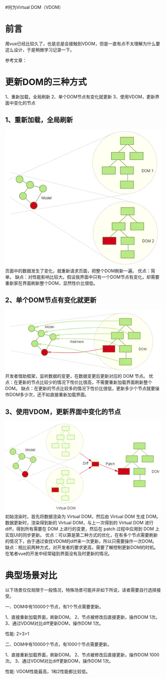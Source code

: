 #何为Virtual DOM（VDOM）
# 前言

用vue已经比较久了，也是总是会接触到VDOM，但是一直有点不太理解为什么要这么设计，于是稍微学习记录一下。

>  
 参考文章： 


# 更新DOM的三种方式

1、重新加载，全局刷新 2、单个DOM节点有变化就更新 3、使用VDOM，更新界面中变化的节点

## 1、重新加载，全局刷新

<img src="https://raw.githubusercontent.com/Double2hao/xujiajia_blog/main/img/16210039217240.png" alt="在这里插入图片描述"> 页面中的数据发生了变化，就重新请求页面，把整个DOM刷新一遍。 优点：简单。 缺点：对性能影响比较大。假设我界面中只有一个DOM节点有变化，却需要重新家在界面刷新整个DOM，显然性价比很低。

## 2、单个DOM节点有变化就更新

<img src="https://raw.githubusercontent.com/Double2hao/xujiajia_blog/main/img/16210039218981.png" alt="在这里插入图片描述"> 开发者借助框架，监听数据的变更，在数据变更后更新对应的 DOM 节点。 优点：在更新的节点比较少的情况下性价比很高，不需要重新加载界面刷新整个DOM。 缺点：在更新的节点比较多的情况下性价比很低，更新多少个节点就要操作DOM多少次，还不如直接重新加载界面。

## 3、使用VDOM，更新界面中变化的节点

<img src="https://raw.githubusercontent.com/Double2hao/xujiajia_blog/main/img/16210039219182.png" alt="在这里插入图片描述"> 初始渲染时，首先将数据渲染为 Virtual DOM，然后由 Virtual DOM 生成 DOM。 数据更新时，渲染得到新的 Virtual DOM，与上一次得到的 Virtual DOM 进行 diff，得到所有需要在 DOM 上进行的变更，然后在 patch 过程中应用到 DOM 上实现UI的同步更新。 优点：可以算是第二种方式的优化，在有多个节点需要刷新的情况下，由于通过查找VDOM的diff来一次更新，所以只需要操作一次DOM。 缺点：相比前两种方式，对开发者的要求更高，需要了解控制更新DOM的时机。在笔者vue的开发中经常碰到界面没有及时更新的情况。

# 典型场景对比

以下场景仅仅局限于一般情况，特殊场景可能并非如下所说，读者需要自行选择接受。

>  
 一、DOM中有10000个节点，有1个节点需要更新。 


1、直接重新加载界面，刷新DOM。 2、节点被修改后直接更新，操作DOM 1次。 3、通过VDOM对比diff更新DOM，操作DOM 1次。

性能: 2&gt;3&gt;1

>  
 二、DOM中有10000个节点，有1000个节点需要更新。 


1、直接重新加载界面，刷新DOM。 2、节点被修改后直接更新，操作DOM 1000次。 3、通过VDOM对比diff更新DOM，操作DOM 1次。

性能: VDOM性能最高，1和2性能都比较低。